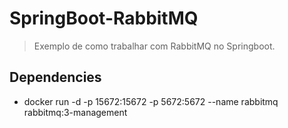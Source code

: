 # SpringBoot-RabbitMQ

> Exemplo de como trabalhar com RabbitMQ no Springboot.

## Dependencies

- docker run -d -p 15672:15672 -p 5672:5672 --name rabbitmq rabbitmq:3-management
